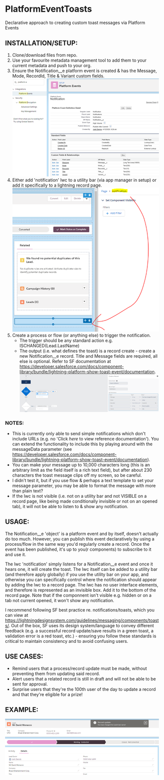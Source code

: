 # PlatformEventToasts
Declarative approach to creating custom toast messages via Platform Events

## INSTALLATION/SETUP:
1. Clone/download files from repo.
2. Use your favourite metadata management tool to add them to your current metadata and push to your org.
3. Ensure the Notification__e platform event is created & has the Message, Mode, RecordId, Title & Variant custom fields.
![image1](./images/PE%20config.PNG)
4. Either add 'notification' lwc to a utility bar (via app manager in setup) or add it specifically to a lightning record page.
![image2](./images/flexipage%20config.png)
5. Create a process or flow (or anything else) to trigger the notification.
    - The trigger should be any standard action e.g. ISCHANGED(Lead.LastName)
    - The output (i.e. what defines the toast) is a record create - create a new Notification__e record. Title and Message fields are required, all else is optional. Refer to SF documentation at https://developer.salesforce.com/docs/component-library/bundle/lightning-platform-show-toast-event/documentation.
![image3](./images/process%20config.png)

### NOTES:
- This is currently only able to send simple notifications which don't include URLs (e.g. no 'Click _here_ to view reference documentation'). You can extend the functionality to include this by playing around with the messageData parameter (see https://developer.salesforce.com/docs/component-library/bundle/lightning-platform-show-toast-event/documentation).
- You can make your message up to 10,000 characters long (this is an arbitrary limit as the field itself is a rich text field), but after about 230 characters the toast message clips off my screen, so be careful.
- I didn't test it, but if you use flow & perhaps a text template to set your message parameter, you may be able to format the message with more than plain text?
- If the lwc is not visible (i.e. not on a utility bar and not VISIBLE on a record page, like being made conditionally invisible or not on an opened tab), it will not be able to listen to & show any notification.

## USAGE:
The Notification__e 'object' is a platform event and by itself, doesn't actually do too much. However, you can publish this event declaratively by using a process/flow in the same way you'd regularly create a record. Once the event has been published, it's up to you(r components) to subscribe to it and use it.

The lwc 'notification' simply listens for a Notification__e event and once it hears one, it will create the toast. The lwc itself can be added to a utility bar (and therefore apply globally) if you use the utility bar on your app, and otherwise you can specifically control where the notification should appear by adding the lwc to a record page. The lwc has no user interface elements, and therefore is represented as an invisible box. Add it to the bottom of the record page. Note that if the componnent isn't visible e.g. hidden or on a tab not current opened, it won't show any notification.

I recommend following SF best practice re. notifications/toasts, which you can view at https://lightningdesignsystem.com/guidelines/messaging/components/toasts/. Out of the box, SF uses its design system/language to convey different feedback (e.g. a successful record update/save results in a green toast, a validation error is a red toast, etc.) - ensuring you follow these standards is critical to maintain consistency and to avoid confusing users.

## USE CASES:
- Remind users that a process/record update must be made, without preventing them from updating said record.
- Alert users that a related record is still in draft and will not be able to be sent for approval.
- Surprise users that they're the 100th user of the day to update a record and that they're eligible for a prize!

## EXAMPLE:
![image4](./images/result.png)